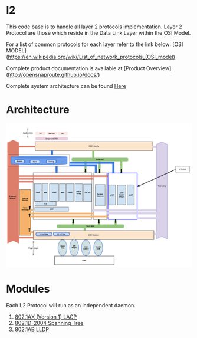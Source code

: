 # l2
This code base is to handle all layer 2 protocols implementation.  Layer 2 Protocol are those which reside in the Data Link Layer within the OSI Model.

For a list of common protocols for each layer refer to the link below:
[OSI MODEL](https://en.wikipedia.org/wiki/List_of_network_protocols_(OSI_model)

Complete product documentation is available at 
[Product Overview] (http://opensnaproute.github.io/docs/)

Complete system architecture can be found 
[Here](http://opensnaproute.github.io/docs/architecture.html) 

# Architecture
![alt text](./docs/SoftwareOverviewL2.png "Architecture")

# Modules
Each L2 Protocol will run as an independent daemon.  

1. [802.1AX (Version 1) LACP](lacp/README.md)
2. [802.1D-2004  Spanning Tree](stp/README.md)
3. [802.1AB LLDP](lldp/README.md)
